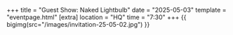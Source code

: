 +++
title = "Guest Show: Naked Lightbulb"
date = "2025-05-03"
template = "eventpage.html"
[extra]
location = "HQ"
time = "7:30"
+++
{{ bigimg(src="/images/invitation-25-05-02.jpg") }}
